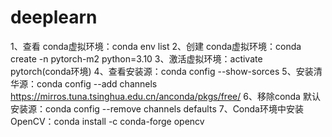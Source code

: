 # deeplearn 
1、查看 conda虚拟环境：conda env list
2、创建 conda虚拟环境：conda create -n pytorch-m2 python=3.10
3、激活虚拟环境：activate pytorch(conda环境)
4、查看安装源：conda config --show-sorces
5、安装清华源：conda config --add channels https://mirros.tuna.tsinghua.edu.cn/anconda/pkgs/free/
6、移除conda 默认安装源：conda config --remove channels defaults
7、Conda环境中安装OpenCV：conda install -c conda-forge opencv